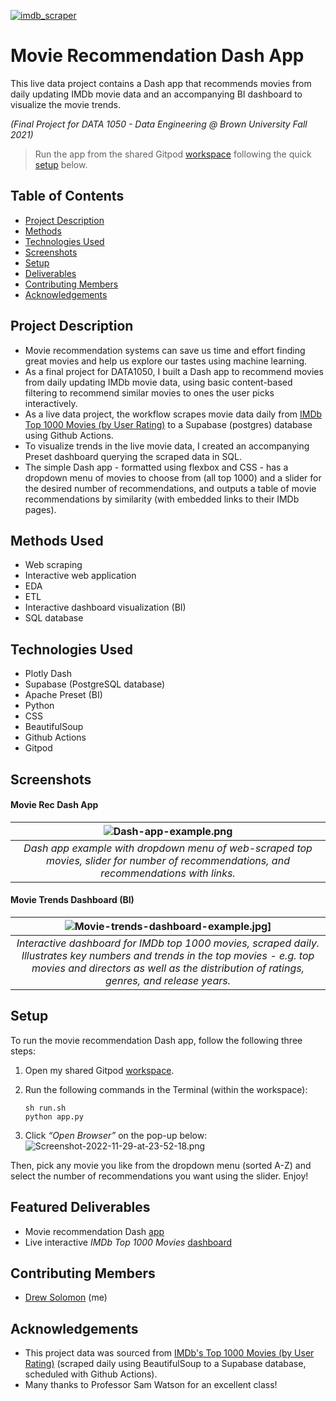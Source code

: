 [![imdb_scraper](https://github.com/drew-solomon/movie-rec-dash-app/actions/workflows/imdb_scraper.yml/badge.svg)](https://github.com/drew-solomon/movie-rec-dash-app/actions/workflows/imdb_scraper.yml)

# Movie Recommendation Dash App
This live data project contains a Dash app that recommends movies from daily updating IMDb movie data and an accompanying BI dashboard to visualize the movie trends. 

_(Final Project for DATA 1050 - Data Engineering @ Brown University Fall 2021)_

> Run the app from the shared Gitpod [workspace](https://bit.ly/movie-recommendation-app) following the quick [setup](#setup) below.

## Table of Contents
* [Project Description](#project-description)
* [Methods](#methods-used)
* [Technologies Used](#technologies-used)
* [Screenshots](#screenshots)
* [Setup](#setup)
* [Deliverables](#deliverables)
* [Contributing Members](#contributing-members)
* [Acknowledgements](#acknowledgements)


## Project Description

- Movie recommendation systems can save us time and effort finding great movies and help us explore our tastes using machine learning. 
- As a final project for DATA1050, I built a Dash app to recommend movies from daily updating IMDb movie data, using basic content-based filtering to recommend similar movies to ones the user picks interactively. 
- As a live data project, the workflow scrapes movie data daily from [IMDb Top 1000 Movies (by User Rating)](https://www.imdb.com/search/title/?count=100&groups=top_1000&sort=user_rating) to a Supabase (postgres) database using Github Actions.
- To visualize trends in the live movie data, I created an accompanying Preset dashboard querying the scraped data in SQL.
- The simple Dash app - formatted using flexbox and CSS - has a dropdown menu of movies to choose from (all top 1000) and a slider for the desired number of recommendations, and outputs a table of movie recommendations by similarity (with embedded links to their IMDb pages).

## Methods Used
- Web scraping
- Interactive web application
- EDA
- ETL
- Interactive dashboard visualization (BI)
- SQL database

## Technologies Used
- Plotly Dash 
- Supabase (PostgreSQL database)
- Apache Preset (BI)
- Python
- CSS
- BeautifulSoup
- Github Actions
- Gitpod

## Screenshots


#### Movie Rec Dash App


|![Dash-app-example.png](https://i.postimg.cc/Xq6XrpH6/Dash-app-example.png)
|:--:|
|*Dash app example with dropdown menu of web-scraped top movies, slider for number of recommendations, and recommendations with links.*|

#### Movie Trends Dashboard (BI)
|![Movie-trends-dashboard-example.jpg](https://i.postimg.cc/QddCKLbC/Movie-trends-dashboard-example.jpg)]
|:--:|
|*Interactive dashboard for IMDb top 1000 movies, scraped daily. Illustrates key numbers and trends in the top movies - e.g. top movies and directors as well as the distribution of ratings, genres, and release years.*|

## Setup

To run the movie recommendation Dash app, follow the following three steps:

1. Open my shared Gitpod [workspace](https://bit.ly/movie-recommendation-app). 


2. Run the following commands in the Terminal (within the workspace):
    ```
    sh run.sh
    python app.py
    ```

3. Click _“Open Browser”_ on the pop-up below:
![Screenshot-2022-11-29-at-23-52-18.png](https://i.postimg.cc/J0qLqnqX/Screenshot-2022-11-29-at-23-52-18.png)


Then, pick any movie you like from the dropdown menu (sorted A-Z) and select the number of recommendations you want using the slider. Enjoy!


## Featured Deliverables
- Movie recommendation Dash [app](https://bit.ly/movie-recommendation-app)
- Live interactive _IMDb Top 1000 Movies_ [dashboard](https://8d8e0f5b.us2a.app.preset.io:443/r/2)

## Contributing Members
- [Drew Solomon](https://github.com/drew-solomon) (me)




## Acknowledgements
- This project data was sourced from [IMDb's Top 1000 Movies (by User Rating)](https://www.imdb.com/search/title/?count=100&groups=top_1000&sort=user_rating) (scraped daily using BeautifulSoup to a Supabase database, scheduled with Github Actions).
- Many thanks to Professor Sam Watson for an excellent class!
